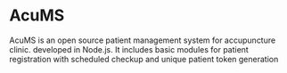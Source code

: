# AcuMS
AcuMS is an open source patient management system for accupuncture clinic. developed in Node.js. It includes basic modules for patient registration with scheduled checkup and unique patient token generation
